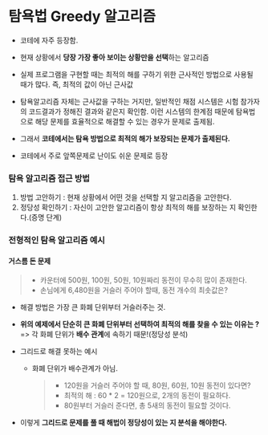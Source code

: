 # 탐욕법 Greedy 알고리즘

- 코테에 자주 등장함.

* 현재 상황에서 **당장 가장 좋아 보이는 상황만을 선택**하는 알고리즘
* 실제 프로그램을 구현할 때는 최적의 해를 구하기 위한 근사적인 방법으로 사용될 때가 많다. 즉, 최적의 값이 아닌 근사값

* 탐욕알고리즘 자체는 근사값을 구하는 거지만, 일반적인 채점 시스템은 시험 참가자의 코드결과가 정해진 결과와 같은지 확인함. 이런 시스템의 한계점 때문에 탐욕법으로 해당 문제를 효율적으로 해결할 수 있는 경우가 문제로 출제됨.
* 그래서 **코테에서는 탐욕 방법으로 최적의 해가 보장되는 문제가 출제된다.**
* 코테에서 주로 앞쪽문제로 난이도 쉬운 문제로 등장

### 탐욕 알고리즘 접근 방법

1. 방법 고안하기 : 현재 상황에서 어떤 것을 선택할 지 알고리즘을 고안한다.
2. 정당성 확인하기 : 자신이 고안한 알고리즘이 항상 최적의 해를 보장하는 지 확인한다.(증명 단계)

### 전형적인 탐욕 알고리즘 예시

#### 거스름 돈 문제

> - 카운터에 500원, 100원, 50원, 10원짜리 동전이 무수히 많이 존재한다.
> - 손님에게 6,480원을 거슬러 주어야 할때, 동전 개수의 최솟값은?

- 해결 방법은 가장 큰 화폐 단위부터 거슬러주는 것.

* **위의 예제에서 단순히 큰 화폐 단위부터 선택하여 최적의 해를 찾을 수 있는 이유는 ?** => 각 화폐 단위가 **배수 관계**에 속하기 때문!(정당성 분석)

* 그리드로 해결 못하는 예시
  - 화폐 단위가 배수관계가 아님.
    > - 120원을 거슬러 주어야 할 때, 80원, 60원, 10원 동전이 있다면?
    > - 최적의 해 : 60 \* 2 = 120원으로, 2개의 동전이 필요하다.
    > - 80원부터 거슬러 준다면, 총 5새의 동전이 필요할 것이다.
* 이렇게 **그리드로 문제를 풀 때 해법이 정당성이 있는 지 분석을 해야한다.**
